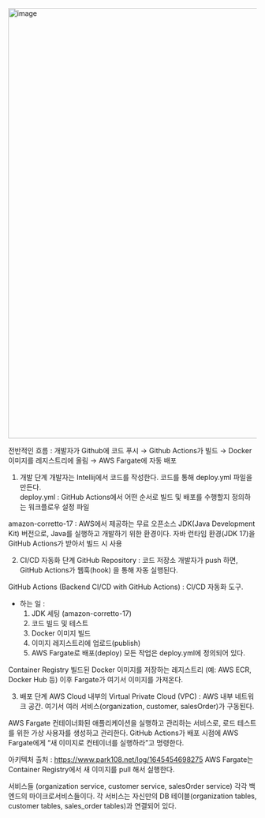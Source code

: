 <img width="1407" height="872" alt="image" src="https://github.com/user-attachments/assets/3a936042-3910-4b47-a5ce-0c8b391a0924" />



전반적인 흐름 : 개발자가 Github에 코드 푸시 → Github Actions가 빌드 → Docker 이미지를 레지스트리에 올림 → AWS Fargate에 자동 배포

1. 개발 단계
개발자는 Intellij에서 코드를 작성한다.
코드를 통해 deploy.yml 파일을 만든다.    
  deploy.yml : GitHub Actions에서 어떤 순서로 빌드 및 배포를 수행할지 정의하는 워크플로우 설정 파일  

amazon-corretto-17 
: AWS에서 제공하는 무료 오픈소스 JDK(Java Development Kit) 버전으로, Java를 실행하고 개발하기 위한 환경이다.
자바 런타임 환경(JDK 17)을 GitHub Actions가 받아서 빌드 시 사용

    
2. CI/CD 자동화 단계
GitHub Repository : 코드 저장소
개발자가 push 하면, GitHub Actions가 웹훅(hook) 을 통해 자동 실행된다.

GitHub Actions (Backend CI/CD with GitHub Actions) : CI/CD 자동화 도구.
- 하는 일 :
  1. JDK 세팅 (amazon-corretto-17)
  2. 코드 빌드 및 테스트
  3. Docker 이미지 빌드
  4. 이미지 레지스트리에 업로드(publish)
  5. AWS Fargate로 배포(deploy)
모든 작업은 deploy.yml에 정의되어 있다.

Container Registry
빌드된 Docker 이미지를 저장하는 레지스트리 (예: AWS ECR, Docker Hub 등)
이후 Fargate가 여기서 이미지를 가져온다.
    
    
3. 배포 단계
AWS Cloud 내부의 Virtual Private Cloud (VPC) : AWS 내부 네트워크 공간.
여기서 여러 서비스(organization, customer, salesOrder)가 구동된다.

AWS Fargate
컨테이너화된 애플리케이션을 실행하고 관리하는 서비스로, 로드 테스트를 위한 가상 사용자를 생성하고 관리한다.
GitHub Actions가 배포 시점에 AWS Fargate에게 “새 이미지로 컨테이너를 실행하라”고 명령한다.

아키텍처 출처 : https://www.park108.net/log/1645454698275
AWS Fargate는 Container Registry에서 새 이미지를 pull 해서 실행한다.

서비스들 (organization service, customer service, salesOrder service)
각각 백엔드의 마이크로서비스들이다.
각 서비스는 자신만의 DB 테이블(organization tables, customer tables, sales_order tables)과 연결되어 있다.
